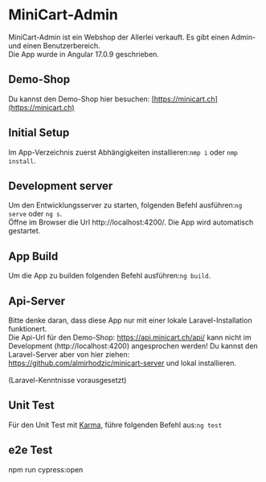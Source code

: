 # MiniCart-Admin

MiniCart-Admin ist ein Webshop der Allerlei verkauft. Es gibt einen Admin- und einen Benutzerbereich.  
Die App wurde in Angular 17.0.9 geschrieben.


## Demo-Shop

Du kannst den Demo-Shop hier besuchen: [https://minicart.ch](https://minicart.ch)

## Initial Setup

Im App-Verzeichnis zuerst Abhängigkeiten installieren:`nmp i` oder `nmp install`.

## Development server

Um den Entwicklungsserver zu starten, folgenden Befehl ausführen:`ng serve` oder `ng s`.  
Öffne im Browser die Url http://localhost:4200/. Die App wird automatisch gestartet.

## App Build
Um die App zu builden folgenden Befehl ausführen:`ng build`.

## Api-Server

Bitte denke daran, dass diese App nur mit einer lokale Laravel-Installation funktionert.  
Die Api-Url für den Demo-Shop: https://api.minicart.ch/api/ kann nicht im Development (http://localhost:4200) angesprochen werden! 
Du kannst den Laravel-Server aber von hier ziehen: https://github.com/almirhodzic/minicart-server und lokal installieren.<br><br>
(Laravel-Kenntnisse vorausgesetzt)

## Unit Test

Für den Unit Test mit [Karma](https://karma-runner.github.io/latest/index.html), führe folgenden Befehl aus:`ng test`

## e2e Test
npm run cypress:open
